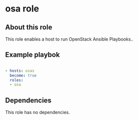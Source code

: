 # osa role

## About this role

This role enables a host to run OpenStack Ansible Playbooks..

## Example playbok

``` yaml

- hosts: osas
  become: true
  roles:
  - osa

```

## Dependencies
This role has no dependencies.
